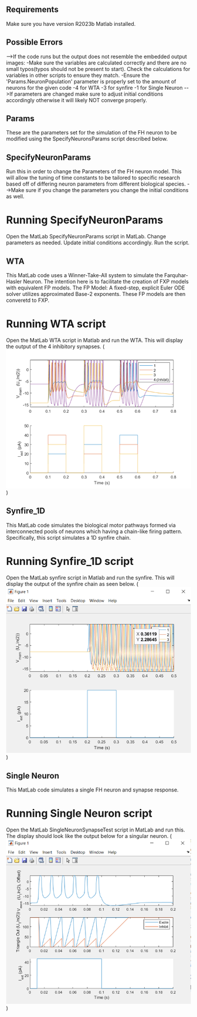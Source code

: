 ## Requirements
Make sure you have version R2023b Matlab installed.


## Possible Errors
-->If the code runs but the output does not resemble the embedded output images:
    -Make sure the variables are calculated correctly and there are no small typos(typos should not be present to start). Check the calculations for variables in other scripts to ensure they match.
    -Ensure the 'Params.NeuronPopulation' parameter is properly set to the amount of neurons for the given code
        -4 for WTA
        -3 for synfire
        -1 for Single Neuron
-->If parameters are changed make sure to adjust initial conditions accordingly otherwise it will likely NOT converge properly.


## Params
These are the parameters set for the simulation of the FH neuron to be modified using the SpecifyNeuronsParams script described below.


## SpecifyNeuronParams
Run this in order to change the Parameters of the FH neuron model.
This will allow the tuning of time constants to be tailored to specific research based off of differing neuron parameters from different biological species. 
-->Make sure if you change the parameters you change the initial conditions as well.
# Running SpecifyNeuronParams 
Open the MatLab SpecifyNeuronParams script in MatLab. 
Change parameters as needed.
Update initial conditions accordingly.
Run the script.


## WTA
This MatLab code uses a Winner-Take-All system to simulate the Farquhar-Hasler Neuron.
The intention here is to facilitate the creation of FXP models with equivalent FP models.
The FP Model: A fixed-step, explicit Euler ODE solver utilizes approximated Base-2 exponents.
These FP models are then converetd to FXP. 
# Running WTA script
Open the MatLab WTA script in Matlab and run the WTA. 
This will display the output of the 4 inhibitory synapses. 
(![Alt text](WTA_figure.png))



## Synfire_1D
This MatLab code simulates the biological motor pathways formed via interconnected pools of neurons which having a chain-like firing pattern. Specifically, this script simulates a 1D synfire chain.
# Running Synfire_1D script
Open the MatLab synfire script in Matlab and run the synfire. 
This will display the output of the synfire chain as seen below.
(![Alt text](Synfire_1D_output.PNG))



## Single Neuron
This MatLab code simulates a single FH neuron and synapse response.
# Running Single Neuron script
Open the MatLab SingleNeuronSynapseTest script in MatLab and run this. 
The display should look like the output below for a singular neuron.
(![Alt text](Single_Neuron_Output_Base_2.PNG))